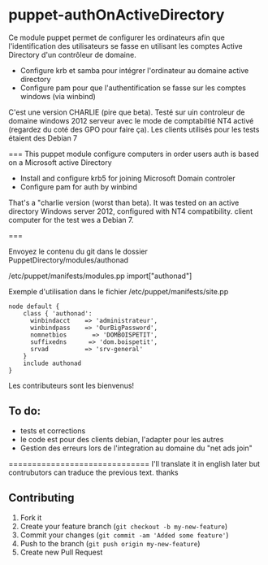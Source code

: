 puppet-authOnActiveDirectory
============================

Ce module puppet permet de configurer les ordinateurs afin que l'identification des utilisateurs 
se fasse en utilisant les comptes Active Directory d'un contrôleur de domaine.

* Configure krb et samba pour intégrer l'ordinateur au domaine active directory
* Configure pam pour que l'authentification se fasse sur les comptes windows (via winbind)

C'est une version CHARLIE (pire que beta). Testé sur uin controleur de domaine windows 2012 serveur 
avec le mode de comptabiltié NT4 activé (regardez du coté des GPO pour faire ça). Les clients utilisés pour
les tests étaient des Debian 7

===
This puppet module configure computers in order users auth is based on a Microsoft active Directory
* Install and configure krb5 for joining Microsoft Domain controler
* Configure pam for auth by winbind

That's a "charlie version (worst than beta). It was tested on an active directory Windows server 2012, 
configured with NT4 compatibility.  client computer for the test wes a Debian 7.

===

Envoyez le contenu du git dans le dossier PuppetDirectory/modules/authonad

/etc/puppet/manifests/modules.pp
   import["authonad"]
 



Exemple d'utilisation dans le fichier /etc/puppet/manifests/site.pp 

    node default {
        class { 'authonad':
          winbindacct    => 'administrateur',
          winbindpass    => 'OurBigPassword',
          nomnetbios       => 'DOMBOISPETIT',
          suffixedns      => 'dom.boispetit',
          srvad          => 'srv-general'
        }
        include authonad
    }

Les contributeurs sont les bienvenus!

## To do:
* tests et corrections
* le code est pour des clients debian, l'adapter pour les autres
* Gestion des erreurs lors de l'integration au domaine du "net ads join"


==============================
I'll translate it in english later but contrubutors can traduce the previous text. thanks

## Contributing

1. Fork it
2. Create your feature branch (`git checkout -b my-new-feature`)
3. Commit your changes (`git commit -am 'Added some feature'`)
4. Push to the branch (`git push origin my-new-feature`)
5. Create new Pull Request
